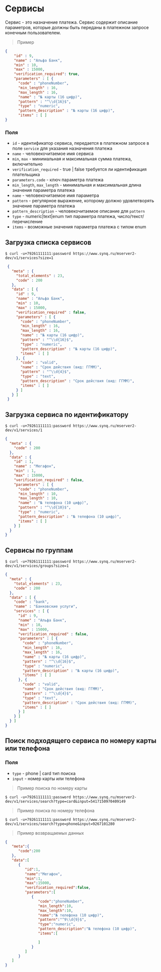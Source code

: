 ﻿# Сервисы

Сервис - это назначение платежа. Сервис содержит описание параметров, которые должны быть переданы в платежном запросе конечным пользователем.

> Пример

```json
{
    "id" : 9,
    "name" : "Альфа Банк",
    "min" : 10,
    "max" : 15000,
    "verification_required": true,
    "parameters" : [ {
      "code" : "phoneNumber",
      "min_length" : 16,
      "max_length" : 16,
      "name" : "№ карты (16 цифр)",
      "pattern" : "^\\d{16}$",
      "type" : "numeric",
      "pattern_description" : "№ карты (16 цифр)",
      "items" : [ ]
}
```

### Поля

* `id` - идентификатор сервиса, передается в платежном запросе в поле `service` для указания назначения платежа
* `name` - человекочитаемое имя сервиса
* `min`, `max` - минимальная и максимальная сумма платежа, включительно
* `verification_required` - true | false требуется ли идентификация плательщика
* `parameters.code` - ключ параметра платежа
* `min_length`, `max_length` - минимальная и максимальная длина значения параметра платежа
* `name` - человекочитаемое имя параметра
* `pattern` - регулярное выражение, которому должно удовлетворять значение параметра платежа
* `pattern_description` - человекочитаемое описание для `pattern`
* `type` - numeric|text|enum тип параметра платежа, число/текст/перечисление
* `items` - возможные значения параметра платежа с типом enum

## Загрузка списка сервисов

```shell
$ curl -u+79261111111:password https://www.synq.ru/mserver2-dev/v1/services?size=1
```

```json
 {
   "meta" : {
     "total_elements" : 23,
     "code" : 200
   },
   "data" : [ {
     "id" : 9,
     "name" : "Альфа Банк",
     "min" : 10,
     "max" : 15000,
     "verification_required" : false,
     "parameters" : [ {
       "code" : "phoneNumber",
       "min_length" : 16,
       "max_length" : 16,
       "name" : "№ карты (16 цифр)",
       "pattern" : "^\\d{16}$",
       "type" : "numeric",
       "pattern_description" : "№ карты (16 цифр)",
       "items" : [ ]
     }, {
       "code" : "valid",
       "name" : "Срок действия (вид: ГГММ)",
       "pattern" : "^\\d{4}$",
       "type" : "text",
       "pattern_description" : "Срок действия (вид: ГГММ)",
       "items" : [ ]
     } ]
   } ]
 }
```

## Загрузка сервиса по идентификатору

```shell
$ curl -u+79261111111:password https://www.synq.ru/mserver2-dev/v1/services/1
```

```json
{
  "meta" : {
    "code" : 200
  },
  "data" : {
    "id" : 1,
    "name" : "Мегафон",
    "min" : 1,
    "max" : 15000,
    "verification_required" : false,
    "parameters" : [ {
      "code" : "phoneNumber",
      "min_length" : 10,
      "max_length" : 10,
      "name" : "№ телефона (10 цифр)",
      "pattern" : "^\\d{10}$",
      "type" : "numeric",
      "pattern_description" : "№ телефона (10 цифр)",
      "items" : [ ]
    } ]
  }
}
```

## Сервисы по группам

```shell
$ curl -u+79261111111:password https://www.synq.ru/mserver2-dev/v1/services/groups?size=1
```

```json
{
  "meta" : {
    "total_elements" : 23,
    "code" : 200
  },
  "data" : [ {
    "code" : "bank",
    "name" : "Банковские услуги",
    "services" : [ {
      "id" : 9,
      "name" : "Альфа Банк",
      "min" : 10,
      "max" : 15000,
      "verification_required" : false,
      "parameters" : [ {
        "code" : "phoneNumber",
        "min_length" : 16,
        "max_length" : 16,
        "name" : "№ карты (16 цифр)",
        "pattern" : "^\\d{16}$",
        "type" : "numeric",
        "pattern_description" : "№ карты (16 цифр)",
        "items" : [ ]
      }, {
        "code" : "valid",
        "name" : "Срок действия (вид: ГГММ)",
        "pattern" : "^\\d{4}$",
        "type" : "text",
        "pattern_description" : "Срок действия (вид: ГГММ)",
        "items" : [ ]
      } ]
    } ]
  } ]
}
```
## Поиск подходящего сервиса по номеру карты или телефона

### Поля

* `type` - phone | card тип поиска
* `input` - номер карты или телефона

> Пример поиска по номеру карты
 
```shell
$ curl -u+79261111111:password https://www.synq.ru/mserver2-dev/v1/services/search?type=card&input=5417150970409149
```

> Пример поиска по номеру телефона
 
```shell
$ curl -u+79261111111:password https://www.synq.ru/mserver2-dev/v1/services/search?type=phone&input=9267101280
```

> Пример возвращаемых данных

```json
{
   "meta":{
      "code":200
   },
   "data":[
      {
         "id":1,
         "name":"Мегафон",
         "min":1,
         "max":15000,
         "verification_required":false,
         "parameters":[
            {
               "code":"phoneNumber",
               "min_length":10,
               "max_length":10,
               "name":"№ телефона (10 цифр)",
               "pattern":"^9\\d{9}$",
               "type":"numeric",
               "pattern_description":"№ телефона (10 цифр)",
               "items":[

               ]
            }
         ]
      }
   ]
}
```